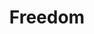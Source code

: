 ---
pid: FS255
title: Freedom
location_transcription: Middle of Philly
zipcode: '19133'
outside_phl: 
neighborhood: Fairhill,North Philadelphia
age: '9'
age_range: 6-13
instagram: 
image_file_name: FS_255.jpg
proposal_transcription: first lady statue
topic: Figure,Politics,Freedom
topic_summary: 0, 0, 0
type: Sculpture Statue
keywords_other: monument lab, first lady
credit: Lianie
image_labels: 
twitter: 
facebook: 
permalink: "/monuments/fs255/"
layout: item-page
---